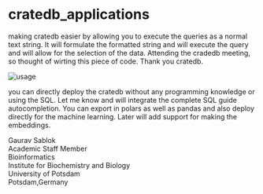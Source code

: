 # cratedb_applications
making cratedb easier by allowing you to execute the queries as a normal text string. It will formulate the formatted string and will execute the query and will allow for the selection of the data. Attending the cradedb meeting, so thought of wirting this piece of code. Thank you cratedb.

![usage](https://github.com/sablokgaurav/cratedb_easier/blob/main/crateDB.png)

you can directly deploy the cratedb without any programming knowledge or using the SQL. Let me know and will integrate the complete SQL guide autocompletion. You can export in polars as well as pandas and also deploy directly for the machine learning. Later will add support for making the embeddings. 

Gaurav Sablok \
Academic Staff Member \
Bioinformatics \
Institute for Biochemistry and Biology \
University of Potsdam \
Potsdam,Germany 
